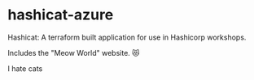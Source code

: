 # hashicat-azure
Hashicat: A terraform built application for use in Hashicorp workshops.

Includes the "Meow World" website. 😻

I hate cats
